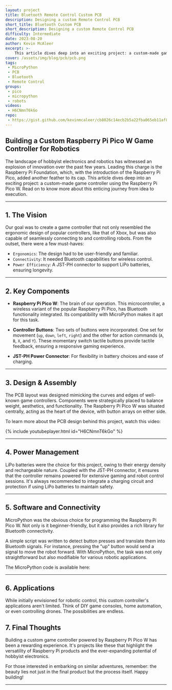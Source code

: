 ```yaml
---
layout: project
title: Bluetooth Remote Control Custom PCB 
description: Designing a custom Remote Control PCB
short_title: Bluetooth Custom PCB
short_description: Designing a custom Remote Control PCB
difficulty: Intermediate
date: 2023-08-20
author: Kevin McAleer
excerpt: >-
    This article dives deep into an exciting project: a custom-made game controller using the Raspberry Pi Pico W.
cover: /assets/img/blog/pcb/pcb.png
tags: 
 - MicroPython
 - PCB
 - Bluetooth
 - Remote Control
groups:
 - pico
 - micropython
 - robots
videos:
 - H6CNmnT6kGo
repo:
 - https://gist.github.com/kevinmcaleer/cb8026c14ecb2b5a22fba065eb11af8c
---
```


## Building a Custom Raspberry Pi Pico W Game Controller for Robotics

The landscape of hobbyist electronics and robotics has witnessed an explosion of innovation over the past few years. Leading this charge is the Raspberry Pi Foundation, which, with the introduction of the Raspberry Pi Pico, added another feather to its cap. This article dives deep into an exciting project: a custom-made game controller using the Raspberry Pi Pico W. Read on to know more about this enticing journey from idea to execution.

---

## 1. The Vision

Our goal was to create a game controller that not only resembled the ergonomic design of popular controllers, like that of Xbox, but was also capable of seamlessly connecting to and controlling robots. From the outset, there were a few must-haves:

- `Ergonomics`: The design had to be user-friendly and familiar.
- `Connectivity`: It needed Bluetooth capabilities for wireless control.
- `Power Efficiency`: A JST-PH connector to support LiPo batteries, ensuring longevity.

---

## 2. Key Components

- **Raspberry Pi Pico W**: The brain of our operation. This microcontroller, a wireless variant of the popular Raspberry Pi Pico, has Bluetooth functionality integrated. Its compatibility with MicroPython makes it apt for this task.

- **Controller Buttons**: Two sets of buttons were incorporated. One set for movement (`up`, `down`, `left`, `right`) and the other for action commands (`A`, `B`, `X`, and `Y`). These momentary switch tactile buttons provide tactile feedback, ensuring a responsive gaming experience.

- **JST-PH Power Connector**: For flexibility in battery choices and ease of charging.

---

## 3. Design & Assembly

The PCB layout was designed mimicking the curves and edges of well-known game controllers. Components were strategically placed to balance weight, aesthetics, and functionality. The Raspberry Pi Pico W was situated centrally, acting as the heart of the device, with button arrays on either side. 

To learn more about the PCB design behind this project, watch this video:

{% include youtubeplayer.html id="H6CNmnT6kGo" %}

---

## 4. Power Management

LiPo batteries were the choice for this project, owing to their energy density and rechargeable nature. Coupled with the JST-PH connector, it ensures that the controller remains powered for extensive gaming and robot control sessions. It's always recommended to integrate a charging circuit and protection if using LiPo batteries to maintain safety.

---

## 5. Software and Connectivity

MicroPython was the obvious choice for programming the Raspberry Pi Pico W. Not only is it beginner-friendly, but it also provides a rich library for Bluetooth connectivity.

A simple script was written to detect button presses and translate them into Bluetooth signals. For instance, pressing the "up" button would send a signal to move the robot forward. With MicroPython, the task was not only straightforward but also modifiable for various robotic applications.

The MicroPython code is available here:

<script src="https://gist.github.com/kevinmcaleer/cb8026c14ecb2b5a22fba065eb11af8c.js"></script>

---

## 6. Applications

While initially envisioned for robotic control, this custom controller's applications aren't limited. Think of DIY game consoles, home automation, or even controlling drones. The possibilities are endless.

## 7. Final Thoughts

Building a custom game controller powered by Raspberry Pi Pico W has been a rewarding experience. It's projects like these that highlight the versatility of Raspberry Pi products and the ever-expanding potential of hobbyist electronics.

For those interested in embarking on similar adventures, remember: the beauty lies not just in the final product but the process itself. Happy building!

---
